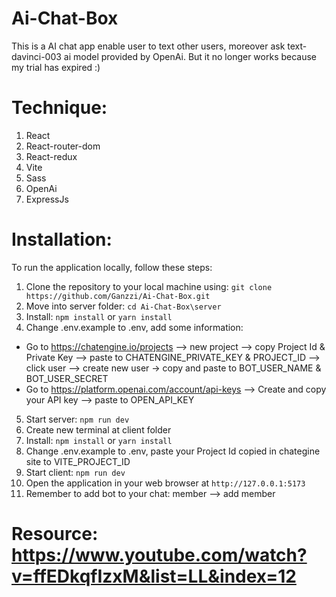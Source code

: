 # Ai-Chat-Box

This is a AI chat app enable user to text other users, moreover ask text-davinci-003 ai model provided by OpenAi. But it no longer works because my trial has expired :)

# Technique:
1. React
2. React-router-dom
3. React-redux
4. Vite
5. Sass
6. OpenAi
7. ExpressJs

# Installation: 
To run the application locally, follow these steps:

1. Clone the repository to your local machine using: ``` git clone https://github.com/Ganzzi/Ai-Chat-Box.git ```
2. Move into server folder: ``` cd Ai-Chat-Box\server ```
3. Install: ``` npm install ``` or ``` yarn install ```
4. Change .env.example to .env, add some information:
  - Go to https://chatengine.io/projects --> new project --> copy Project Id & Private Key --> paste to CHATENGINE_PRIVATE_KEY & PROJECT_ID --> click user --> create new user -> copy and paste to BOT_USER_NAME & BOT_USER_SECRET
  - Go to https://platform.openai.com/account/api-keys --> Create and copy your API key --> paste to OPEN_API_KEY
5. Start server: ``` npm run dev ```
6. Create new terminal at client folder
7. Install: ``` npm install ``` or ``` yarn install ```
8. Change .env.example to .env, paste your Project Id copied in chategine site to VITE_PROJECT_ID 
9. Start client: ``` npm run dev ```
10. Open the application in your web browser at ``` http://127.0.0.1:5173 ```
11. Remember to add bot to your chat: member --> add member

# Resource: https://www.youtube.com/watch?v=ffEDkqfIzxM&list=LL&index=12
